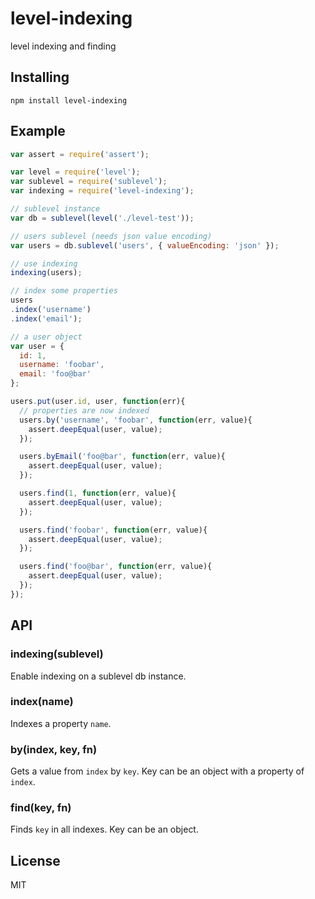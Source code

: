 
# level-indexing

level indexing and finding

## Installing

`npm install level-indexing`

## Example

```js
var assert = require('assert');

var level = require('level');
var sublevel = require('sublevel');
var indexing = require('level-indexing');

// sublevel instance
var db = sublevel(level('./level-test'));

// users sublevel (needs json value encoding)
var users = db.sublevel('users', { valueEncoding: 'json' });

// use indexing
indexing(users);

// index some properties
users
.index('username')
.index('email');

// a user object
var user = {
  id: 1,
  username: 'foobar',
  email: 'foo@bar'
};

users.put(user.id, user, function(err){
  // properties are now indexed
  users.by('username', 'foobar', function(err, value){
    assert.deepEqual(user, value);
  });

  users.byEmail('foo@bar', function(err, value){
    assert.deepEqual(user, value);
  });

  users.find(1, function(err, value){
    assert.deepEqual(user, value);
  });

  users.find('foobar', function(err, value){
    assert.deepEqual(user, value);
  });

  users.find('foo@bar', function(err, value){
    assert.deepEqual(user, value);
  });
});
```

## API

### indexing(sublevel)

Enable indexing on a sublevel db instance.

### index(name)

Indexes a property `name`.

### by(index, key, fn)

Gets a value from `index` by `key`. Key can be
an object with a property of `index`.

### find(key, fn)

Finds `key` in all indexes. Key can be an object.

## License

MIT
